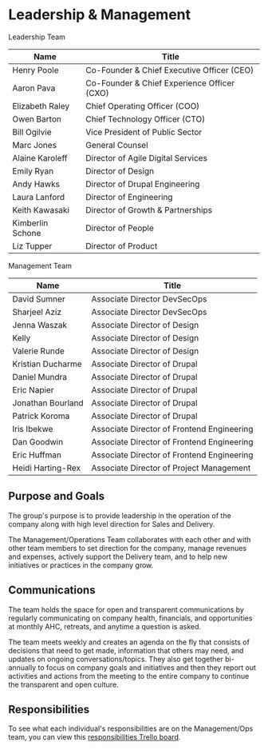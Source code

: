 # Leadership & Management

Leadership Team

| Name                  | Title                                              |
|-----------------------|----------------------------------------------------|
| Henry Poole           | Co-Founder & Chief Executive Officer (CEO)         |
| Aaron Pava            | Co-Founder & Chief Experience Officer (CXO)        |
| Elizabeth Raley       | Chief Operating Officer (COO)                      |
| Owen Barton           | Chief Technology Officer (CTO)                     |
| Bill Ogilvie          | Vice President of Public Sector                    |
| Marc Jones            | General Counsel                                    |
| Alaine Karoleff       | Director of Agile Digital Services                 |
| Emily Ryan            | Director of Design                                 |
| Andy Hawks            | Director of Drupal Engineering                     |
| Laura Lanford         | Director of Engineering                            |
| Keith Kawasaki        | Director of Growth & Partnerships                  |
| Kimberlin Schone      | Director of People                                 |
| Liz Tupper            | Director of Product                                |

Management Team

| Name                  | Title                                              |
|-----------------------|----------------------------------------------------|
| David Sumner          | Associate Director DevSecOps                       |
| Sharjeel Aziz         | Associate Director DevSecOps                       |
| Jenna Waszak          | Associate Director of Design                       |
| Kelly                 | Associate Director of Design                       |
| Valerie Runde         | Associate Director of Design                       |
| Kristian Ducharme     | Associate Director of Drupal                       |
| Daniel Mundra         | Associate Director of Drupal                       |
| Eric Napier           | Associate Director of Drupal                       |
| Jonathan Bourland     | Associate Director of Drupal                       |
| Patrick Koroma        | Associate Director of Drupal                       |
| Iris Ibekwe           | Associate Director of Frontend Engineering         |
| Dan Goodwin           | Associate Director of Frontend Engineering         |
| Eric Huffman          | Associate Director of Frontend Engineering         |
| Heidi Harting-Rex     | Associate Director of Project Management           |


## Purpose and Goals

The group's purpose is to provide leadership in the operation of the company along with high level direction for Sales and Delivery.

The Management/Operations Team collaborates with each other and with other team members to set direction for the company, manage revenues and expenses, actively support the Delivery team, and to help new initiatives or practices in the company grow.

## Communications

The team holds the space for open and transparent communications by regularly communicating on company health, financials, and opportunities at monthly AHC, retreats, and anytime a question is asked.

The team meets weekly and creates an agenda on the fly that consists of decisions that need to get made, information that others may need, and updates on ongoing conversations/topics. They also get together bi-annually to focus on company goals and initiatives and then they report out activities and actions from the meeting to the entire company to continue the transparent and open culture.

## Responsibilities

To see what each individual's responsibilities are on the Management/Ops team, you can view this [responsibilities Trello board](https://trello.com/b/qYDkL0tM/ops-team-responsibilities).
